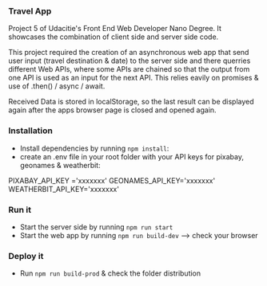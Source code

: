 ### Travel App

Project 5 of Udacitie's Front End Web Developer Nano Degree.
It showcases the combination of client side and server side code.

This project required the creation of an asynchronous web app that send user input (travel destination & date) to the server side and there querries different Web APIs, where some APIs are chained so that the output from one API is used as an input for the next API.
This relies eavily on promises & use of .then() / async / await.

Received Data is stored in localStorage, so the last result can be displayed again after the apps browser page is closed and opened again.

### Installation

- Install dependencies by running `npm install`:
- create an .env file in your root folder with your API keys for pixabay, geonames & weatherbit:

PIXABAY_API_KEY ='xxxxxxx'
GEONAMES_API_KEY='xxxxxxx'
WEATHERBIT_API_KEY='xxxxxxx'

### Run it

- Start the server side by running `npm run start`
- Start the web app by running `npm run build-dev` --> check your browser

### Deploy it

- Run `npm run build-prod` & check the folder distribution
